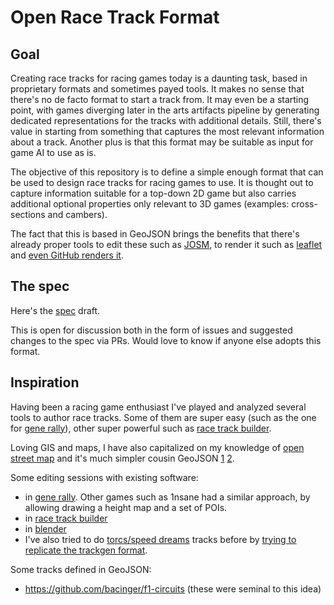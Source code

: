 # Open Race Track Format

## Goal

Creating race tracks for racing games today is a daunting task, based in proprietary formats and sometimes payed tools.
It makes no sense that there's no de facto format to start a track from. It may even be a starting point, with games diverging later in the arts artifacts pipeline by generating dedicated representations for the tracks with additional details. Still, there's value in starting from something that captures the most relevant information about a track. Another plus is that this format may be suitable as input for game AI to use as is.

The objective of this repository is to define a simple enough format that can be used to design race tracks for racing games to use. It is thought out to capture information suitable for a top-down 2D game but also carries additional optional properties only relevant to 3D games (examples: cross-sections and cambers).

The fact that this is based in GeoJSON brings the benefits that there's already proper tools to edit these such as [JOSM](https://josm.openstreetmap.de/), to render it such as [leaflet](https://leafletjs.com/examples/geojson/) and [even GitHub renders it](examples/portimao.2d.rt.geojson).

## The spec

Here's the [spec](race.track.geojson.md) draft.

This is open for discussion both in the form of issues and suggested changes to the spec via PRs. Would love to know if anyone else adopts this format.

## Inspiration

Having been a racing game enthusiast I've played and analyzed several tools to author race tracks. Some of them are super easy (such as the one for [gene rally](https://gene-rally.com/)), other super powerful such as [race track builder](http://www.racetrackbuilder.com).

Loving GIS and maps, I have also capitalized on my knowledge of [open street map](https://www.openstreetmap.org/) and it's much simpler cousin GeoJSON [1](https://en.wikipedia.org/wiki/GeoJSON) [2](https://tools.ietf.org/html/rfc7946).

Some editing sessions with existing software:

- in [gene rally](https://www.youtube.com/watch?v=1EUYiNHMu6o&t=4097s). Other games such as 1nsane had a similar approach, by allowing drawing a height map and a set of POIs.
- in [race track builder](https://www.youtube.com/watch?v=ltx2MQ2oBsE)
- in [blender](https://www.youtube.com/channel/UCLHAkKQxzSsa8ltwhMjxE_Q)
- I've also tried to do [torcs/speed dreams](https://en.wikipedia.org/wiki/Speed_Dreams) tracks before by [trying to replicate the trackgen format](https://github.com/JosePedroDias/torcs-track-editor).

Some tracks defined in GeoJSON:
- https://github.com/bacinger/f1-circuits
(these were seminal to this idea)
